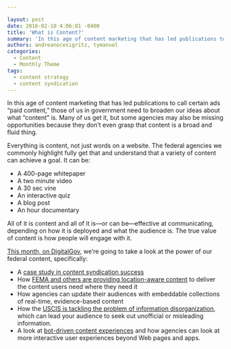```yaml
---

layout: post
date: 2016-02-10 4:06:01 -0400
title: 'What is Content?'
summary: 'In this age of content marketing that has led publications to call certain ads &amp;#8220;paid content,&amp;#8221; those of us in government need to broaden our ideas about what &ldquo;content&rdquo; is. Many of us get it, but some agencies may also be missing opportunities because they don&rsquo;t even grasp that content is a broad and fluid'
authors: andreanocesigritz, tymanuel
categories:
  - Content
  - Monthly Theme
tags:
  - content strategy
  - content syndication
---
```


In this age of content marketing that has led publications to call certain ads &#8220;paid content,&#8221; those of us in government need to broaden our ideas about what “content” is. Many of us get it, but some agencies may also be missing opportunities because they don’t even grasp that content is a broad and fluid thing.

Everything is content, not just words on a website. The federal agencies we commonly highlight fully get that and understand that a variety of content can achieve a goal. It can be:

  * A 400-page whitepaper
  * A two minute video
  * A 30 sec vine
  * An interactive quiz
  * A blog post
  * An hour documentary

All of it is content and all of it is—or can be—effective at communicating, depending on how it is deployed and what the audience is. The true value of content is how people will engage with it.

[This month, on DigitalGov](https://www.WHATEVER/category/monthly-theme/), we’re going to take a look at the power of our federal content, specifically:

  * A [case study in content syndication success](https://www.WHATEVER/2016/02/04/does-content-syndication-work/)
  * How [FEMA and others are providing location-aware content](https://www.WHATEVER/2016/02/08/the-content-corner-location-aware-content/) to deliver the content users need where they need it
  * How agencies can update their audiences with embeddable collections of real-time, evidence-based content
  * How the [USCIS is tackling the problem of information disorganization](https://www.WHATEVER/2016/02/12/putting-your-main-message-first/), which can lead your audience to seek out unofficial or misleading information.
  * A look at [bot-driven content experiences](https://www.WHATEVER/2016/02/16/trends-on-tuesday-robot-messaging-goes-mainstream/) and how agencies can look at more interactive user experiences beyond Web pages and apps.